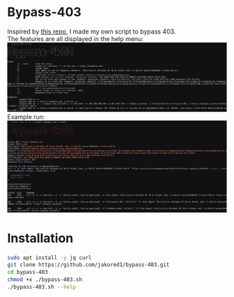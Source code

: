 # Bypass-403  
Inspired by [this repo](https://github.com/iamj0ker/bypass-403), I made my own script to bypass 403.  
The features are all displayed in the help menu:  
![](image1.png)  
Example run:  
![](image2.png)  
  
# Installation  
```bash  
sudo apt install -y jq curl
git clone https://github.com/jakored1/bypass-403.git
cd bypass-403
chmod +x ./bypass-403.sh
./bypass-403.sh --help
```  
